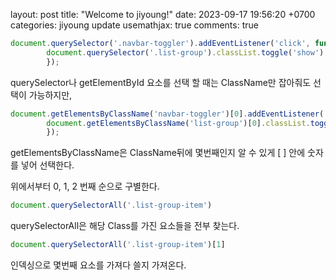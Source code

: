 layout: post
title:  "Welcome to jiyoung!"
date:   2023-09-17 19:56:20 +0700
categories: jiyoung update
usemathjax: true
comments: true

```jsx
document.querySelector('.navbar-toggler').addEventListener('click', function(){
        document.querySelector('.list-group').classList.toggle('show');
        });
```

querySelector나 getElementById 요소를 선택 할 때는 ClassName만 잡아줘도 선택이 가능하지만,

```jsx
document.getElementsByClassName('navbar-toggler')[0].addEventListener('click', function(){
        document.getElementsByClassName('list-group')[0].classList.toggle('show');
        });
```

getElementsByClassName은 ClassName뒤에 몇번째인지 알 수 있게 [ ] 안에 숫자를 넣어 선택한다.

위에서부터 0, 1, 2 번째 순으로 구별한다.

```jsx
document.querySelectorAll('.list-group-item')
```

querySelectorAll은 해당 Class를 가진 요소들을 전부 찾는다.

```jsx
document.querySelectorAll('.list-group-item')[1]
```

인덱싱으로 몇번째 요소를 가져다 쓸지 가져온다.
